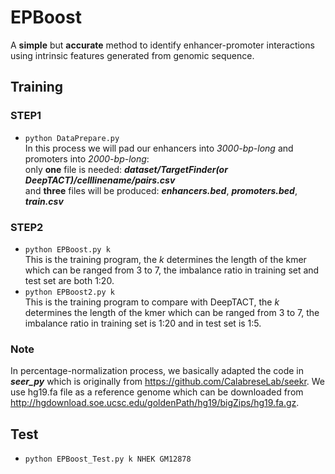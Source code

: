 # EPBoost
A **simple** but **accurate** method to identify enhancer-promoter interactions using intrinsic features generated from genomic sequence.

## **Training**
### **STEP1** <br>
* `python DataPrepare.py`<br>
   In this process we will pad our enhancers into *3000-bp-long* and promoters into *2000-bp-long*:<br>
   only **one** file is needed: ***dataset/TargetFinder(or DeepTACT)/celllinename/pairs.csv***<br>
   and **three** files will be produced: ***enhancers.bed***,   ***promoters.bed***,   ***train.csv***<br>
### **STEP2** <br>
* `python EPBoost.py k`<br>
   This is the training program, the _k_ determines the length of the kmer which can be ranged from 3 to 7, the imbalance ratio in training set and test set are both 1:20.
* `python EPBoost2.py k`<br>
   This is the training program to compare with DeepTACT, the _k_ determines the length of the kmer which can be ranged from 3 to 7, the imbalance ratio in training set is 1:20 and in test set is 1:5.
### **Note** <br>
   In percentage-normalization process, we basically adapted the code in ***seer_py*** which is originally from https://github.com/CalabreseLab/seekr.
   We use hg19.fa file as a reference genome which can be downloaded from http://hgdownload.soe.ucsc.edu/goldenPath/hg19/bigZips/hg19.fa.gz.

## **Test**
* `python EPBoost_Test.py k NHEK GM12878`<br>
